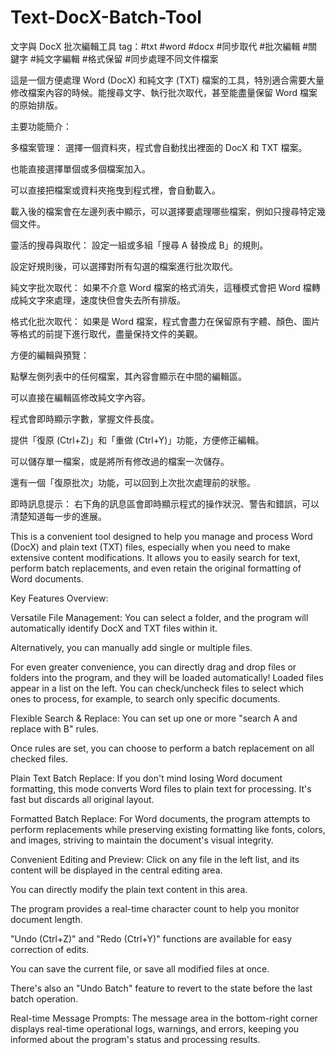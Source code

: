 # Text-DocX-Batch-Tool
文字與 DocX 批次編輯工具
tag：#txt #word #docx #同步取代 #批次編輯 #關鍵字 #純文字編輯 #格式保留 #同步處理不同文件檔案

這是一個方便處理 Word (DocX) 和純文字 (TXT) 檔案的工具，特別適合需要大量修改檔案內容的時候。能搜尋文字、執行批次取代，甚至能盡量保留 Word 檔案的原始排版。

主要功能簡介：

多檔案管理：
選擇一個資料夾，程式會自動找出裡面的 DocX 和 TXT 檔案。

也能直接選擇單個或多個檔案加入。

可以直接把檔案或資料夾拖曳到程式裡，會自動載入。

載入後的檔案會在左邊列表中顯示，可以選擇要處理哪些檔案，例如只搜尋特定幾個文件。

靈活的搜尋與取代：
設定一組或多組「搜尋 A 替換成 B」的規則。

設定好規則後，可以選擇對所有勾選的檔案進行批次取代。

純文字批次取代： 如果不介意 Word 檔案的格式消失，這種模式會把 Word 檔轉成純文字來處理，速度快但會失去所有排版。

格式化批次取代： 如果是 Word 檔案，程式會盡力在保留原有字體、顏色、圖片等格式的前提下進行取代，盡量保持文件的美觀。

方便的編輯與預覽：

點擊左側列表中的任何檔案，其內容會顯示在中間的編輯區。

可以直接在編輯區修改純文字內容。

程式會即時顯示字數，掌握文件長度。

提供「復原 (Ctrl+Z)」和「重做 (Ctrl+Y)」功能，方便修正編輯。

可以儲存單一檔案，或是將所有修改過的檔案一次儲存。

還有一個「復原批次」功能，可以回到上次批次處理前的狀態。

即時訊息提示：
右下角的訊息區會即時顯示程式的操作狀況、警告和錯誤，可以清楚知道每一步的進展。


This is a convenient tool designed to help you manage and process Word (DocX) and plain text (TXT) files, especially when you need to make extensive content modifications. It allows you to easily search for text, perform batch replacements, and even retain the original formatting of Word documents.

Key Features Overview:

Versatile File Management:
You can select a folder, and the program will automatically identify DocX and TXT files within it.

Alternatively, you can manually add single or multiple files.

For even greater convenience, you can directly drag and drop files or folders into the program, and they will be loaded automatically!
Loaded files appear in a list on the left. You can check/uncheck files to select which ones to process, for example, to search only specific documents.

Flexible Search & Replace:
You can set up one or more "search A and replace with B" rules.

Once rules are set, you can choose to perform a batch replacement on all checked files.

Plain Text Batch Replace: If you don't mind losing Word document formatting, this mode converts Word files to plain text for processing. It's fast but discards all original layout.

Formatted Batch Replace: For Word documents, the program attempts to perform replacements while preserving existing formatting like fonts, colors, and images, striving to maintain the document's visual integrity.

Convenient Editing and Preview:
Click on any file in the left list, and its content will be displayed in the central editing area.

You can directly modify the plain text content in this area.

The program provides a real-time character count to help you monitor document length.

"Undo (Ctrl+Z)" and "Redo (Ctrl+Y)" functions are available for easy correction of edits.

You can save the current file, or save all modified files at once.

There's also an "Undo Batch" feature to revert to the state before the last batch operation.

Real-time Message Prompts:
The message area in the bottom-right corner displays real-time operational logs, warnings, and errors, keeping you informed about the program's status and processing results.
